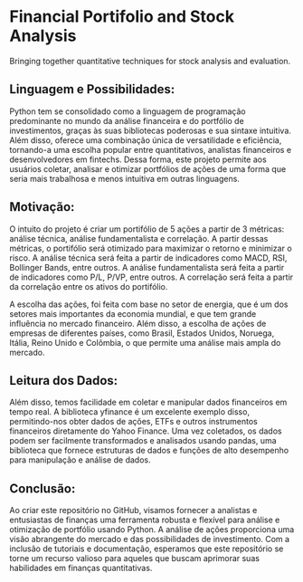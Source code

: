 # Financial Portifolio and Stock Analysis
Bringing together quantitative techniques for stock analysis and evaluation.

## Linguagem e Possibilidades:
Python tem se consolidado como a linguagem de programação predominante no mundo da análise financeira e do portfólio de investimentos, graças às suas bibliotecas poderosas e sua sintaxe intuitiva. Além disso, oferece uma combinação única de versatilidade e eficiência, tornando-a uma escolha popular entre quantitativos, analistas financeiros e desenvolvedores em fintechs. Dessa forma, este projeto permite aos usuários coletar, analisar e otimizar portfólios de ações de uma forma que seria mais trabalhosa e menos intuitiva em outras linguagens.

## Motivação:
O intuito do projeto é criar um portifólio de 5 ações a partir de 3 métricas: análise técnica, análise fundamentalista e correlação. A partir dessas métricas, o portifólio será otimizado para maximizar o retorno e minimizar o risco. A análise técnica será feita a partir de indicadores como MACD, RSI, Bollinger Bands, entre outros. A análise fundamentalista será feita a partir de indicadores como P/L, P/VP, entre outros. A correlação será feita a partir da correlação entre os ativos do portifólio.

A escolha das ações, foi feita com base no setor de energia, que é um dos setores mais importantes da economia mundial, e que tem grande influência no mercado financeiro. Além disso, a escolha de ações de empresas de diferentes países, como Brasil, Estados Unidos, Noruega, Itália, Reino Unido e Colômbia, o que permite uma análise mais ampla do mercado.

## Leitura dos Dados:
Além disso, temos facilidade em coletar e manipular dados financeiros em tempo real. A biblioteca yfinance é um excelente exemplo disso, permitindo-nos obter dados de ações, ETFs e outros instrumentos financeiros diretamente do Yahoo Finance. Uma vez coletados, os dados podem ser facilmente transformados e analisados usando pandas, uma biblioteca que fornece estruturas de dados e funções de alto desempenho para manipulação e análise de dados.

## Conclusão:
Ao criar este repositório no GitHub, visamos fornecer a analistas e entusiastas de finanças uma ferramenta robusta e flexível para análise e otimização de portfólio usando Python. A análise de ações proporciona uma visão abrangente do mercado e das possibilidades de investimento. Com a inclusão de tutoriais e documentação, esperamos que este repositório se torne um recurso valioso para aqueles que buscam aprimorar suas habilidades em finanças quantitativas.

